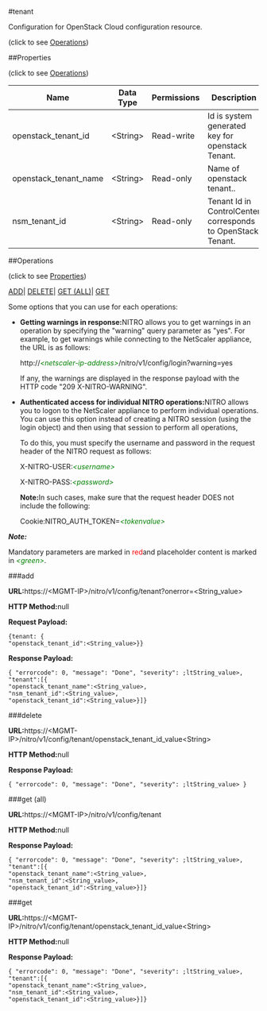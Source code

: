 #tenant



Configuration for OpenStack Cloud configuration resource.

<span>(click to see [Operations](#operations))</span>



##Properties 

<span>(click to see [Operations](#operations))</span>





<table><thead><tr><th>Name</th><th>Data Type</th><th>Permissions</th><th>Description</th></tr></thead><tbody><tr><td>openstack_tenant_id</td><td>&lt;String></td><td>Read-write</td><td>Id is system generated key for openstack Tenant.</td></tr><tr><td>openstack_tenant_name</td><td>&lt;String></td><td>Read-only</td><td>Name of openstack tenant..</td></tr><tr><td>nsm_tenant_id</td><td>&lt;String></td><td>Read-only</td><td>Tenant Id in ControlCenter corresponds to OpenStack Tenant.</td></tr></tbody></table>

##Operations 

<span>(click to see [Properties](#properties))</span>





[ADD](#all)| [DELETE](#delete)| [GET (ALL)](#get-all)| [GET](#get)





Some options that you can use for each operations:

<ul><li><p><b>Getting warnings in response:</b>NITRO allows you to get warnings in an operation by specifying the "warning" query parameter as "yes". For example, to get warnings while connecting to the NetScaler appliance, the URL is as follows:</p><p>http://<span style="color:green;font-style:italic;">&lt;netscaler-ip-address&gt;</span>/nitro/v1/config/login?warning=yes</p><p>If any, the warnings are displayed in the response payload with the HTTP code "209 X-NITRO-WARNING".</p></li><li><p><b>Authenticated access for individual NITRO operations:</b>NITRO allows you to logon to the NetScaler appliance to perform individual operations. You can use this option instead of creating a NITRO session (using the login object) and then using that session to perform all operations,</p><p>To do this, you must specify the username and password in the request header of the NITRO request as follows:</p><p>X-NITRO-USER:<span style="color:green;font-style:italic;">&lt;username&gt;</span></p><p>X-NITRO-PASS:<span style="color:green;font-style:italic;">&lt;password&gt;</span></p><p><b>Note:</b>In such cases, make sure that the request header DOES not include the following:</p><p>Cookie:NITRO_AUTH_TOKEN=<span style="color:green;font-style:italic;">&lt;tokenvalue&gt;</span></p></li></ul>







***Note:*** 

Mandatory parameters are marked in <span style="color:#FF0000;">red</span>and placeholder content is marked in <span style="color:green;font-style:italic">&lt;green&gt;</span>.



###add







<b>URL:</b>https://&lt;MGMT-IP&gt;/nitro/v1/config/tenant?onerror=&lt;String_value&gt;

<b>HTTP Method:</b>null

<b>Request Payload: </b>
```
{tenant: {
"openstack_tenant_id":<String_value>}}
```

<b>Response Payload: </b>
```
{ "errorcode": 0, "message": "Done", "severity": ;ltString_value>, "tenant":[{
"openstack_tenant_name":<String_value>,
"nsm_tenant_id":<String_value>,
"openstack_tenant_id":<String_value>}]}
```







###delete







<b>URL:</b>https://&lt;MGMT-IP&gt;/nitro/v1/config/tenant/openstack_tenant_id_value&lt;String&gt;

<b>HTTP Method:</b>null

<b>Response Payload: </b>
```
{ "errorcode": 0, "message": "Done", "severity": ;ltString_value> }
```







###get (all)







<b>URL:</b>https://&lt;MGMT-IP&gt;/nitro/v1/config/tenant

<b>HTTP Method:</b>null

<b>Response Payload: </b>
```
{ "errorcode": 0, "message": "Done", "severity": ;ltString_value>, "tenant":[{
"openstack_tenant_name":<String_value>,
"nsm_tenant_id":<String_value>,
"openstack_tenant_id":<String_value>}]}
```







###get







<b>URL:</b>https://&lt;MGMT-IP&gt;/nitro/v1/config/tenant/openstack_tenant_id_value&lt;String&gt;

<b>HTTP Method:</b>null

<b>Response Payload: </b>
```
{ "errorcode": 0, "message": "Done", "severity": ;ltString_value>, "tenant":[{
"openstack_tenant_name":<String_value>,
"nsm_tenant_id":<String_value>,
"openstack_tenant_id":<String_value>}]}
```







